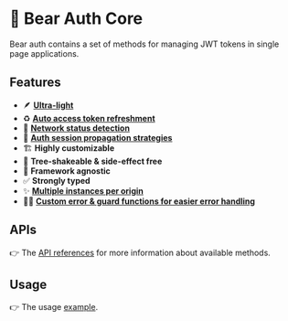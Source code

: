 # 🐻 Bear Auth Core

Bear auth contains a set of methods for managing JWT tokens in single page applications.

## Features

- 🪶 [**Ultra-light**](https://bundlephobia.com/package/@bear-auth/core)
- ♻️ [**Auto access token refreshment**](https://github.com/AckeeCZ/bear-auth/blob/main/packages/core/docs/API.md#authenticate)
- 🛜 [**Network status detection**](https://github.com/AckeeCZ/bear-auth/blob/main/packages/core/docs/API.md#setcontinuewhenonline)
- 🌊 [**Auth session propagation strategies**](https://github.com/AckeeCZ/bear-auth/blob/main/packages/core/docs/API.md#setAuthSessionPropagation)
- 🏗️ **Highly customizable**
- 💨 **Tree-shakeable & side-effect free**
- 🙈 **Framework agnostic**
- ✅ **Strongly typed**
- ✨ [**Multiple instances per origin**](https://github.com/AckeeCZ/bear-auth/blob/main/packages/core/docs/API.md#create)
- 👨‍🚒 [**Custom error & guard functions for easier error handling**](https://github.com/AckeeCZ/bear-auth/blob/main/packages/core/docs/API.md#isbearautherror)

## APIs

👉 The [API references](https://github.com/AckeeCZ/bear-auth/blob/main/packages/core/docs/API.md) for more information about available methods.

## Usage

<!-- Relative paths won't work when displaying the README on NPM site for example. -->

👉 The usage [example](https://github.com/AckeeCZ/bear-auth/tree/main/examples/core).
